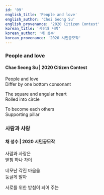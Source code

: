 ```yaml
---
id: '09'
english_title: 'People and love'
english_author: 'Choi Seong Su'
english_provenance: '2020 Citizen Contest'
korean_title: '사람과 사랑'
korean_author: '채 성수'
korean_provenance: '2020 시민공모작'
---
```

### People and love
#### Chae Seong Su | 2020 Citizen Contest

People and love\
Differ by one bottom consonant

The square and angular heart\
Rolled into circle

To become each others\
Supporting pillar

### 사람과 사랑
#### 채 성수 | 2020 시민공모작

사람과 사랑은\
받침 하나 차이

네모난 각진 마음을\
둥글게 말아

서로를 위한
받침이 되어 주는
